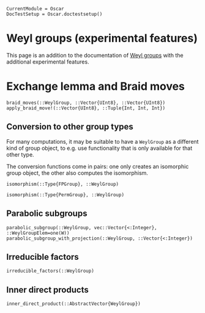 ```@meta
CurrentModule = Oscar
DocTestSetup = Oscar.doctestsetup()
```

# Weyl groups (experimental features)

This page is an addition to the documentation of [Weyl groups](@ref) with the additional experimental features.

# Exchange lemma and Braid moves

```@docs
braid_moves(::WeylGroup, ::Vector{UInt8}, ::Vector{UInt8})
apply_braid_move!(::Vector{UInt8}, ::Tuple{Int, Int, Int})
```

## Conversion to other group types

For many computations, it may be suitable to have a `WeylGroup` as a different kind of group object, to e.g. use functionality that is only available for that other type.

The conversion functions come in pairs: one only creates an isomorphic group object, the other also computes the isomorphism.

```@docs
isomorphism(::Type{FPGroup}, ::WeylGroup)
```

```@docs
isomorphism(::Type{PermGroup}, ::WeylGroup)
```

## Parabolic subgroups

```@docs
parabolic_subgroup(::WeylGroup, vec::Vector{<:Integer}, ::WeylGroupElem=one(W))
parabolic_subgroup_with_projection(::WeylGroup, ::Vector{<:Integer})
```

## Irreducible factors

```@docs
irreducible_factors(::WeylGroup)
```

## Inner direct products

```@docs
inner_direct_product(::AbstractVector{WeylGroup})
```